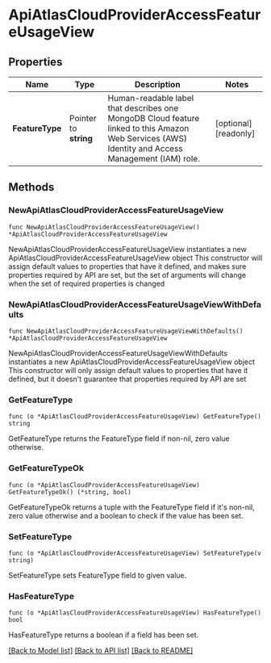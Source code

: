 # ApiAtlasCloudProviderAccessFeatureUsageView

## Properties

Name | Type | Description | Notes
------------ | ------------- | ------------- | -------------
**FeatureType** | Pointer to **string** | Human-readable label that describes one MongoDB Cloud feature linked to this Amazon Web Services (AWS) Identity and Access Management (IAM) role. | [optional] [readonly] 

## Methods

### NewApiAtlasCloudProviderAccessFeatureUsageView

`func NewApiAtlasCloudProviderAccessFeatureUsageView() *ApiAtlasCloudProviderAccessFeatureUsageView`

NewApiAtlasCloudProviderAccessFeatureUsageView instantiates a new ApiAtlasCloudProviderAccessFeatureUsageView object
This constructor will assign default values to properties that have it defined,
and makes sure properties required by API are set, but the set of arguments
will change when the set of required properties is changed

### NewApiAtlasCloudProviderAccessFeatureUsageViewWithDefaults

`func NewApiAtlasCloudProviderAccessFeatureUsageViewWithDefaults() *ApiAtlasCloudProviderAccessFeatureUsageView`

NewApiAtlasCloudProviderAccessFeatureUsageViewWithDefaults instantiates a new ApiAtlasCloudProviderAccessFeatureUsageView object
This constructor will only assign default values to properties that have it defined,
but it doesn't guarantee that properties required by API are set

### GetFeatureType

`func (o *ApiAtlasCloudProviderAccessFeatureUsageView) GetFeatureType() string`

GetFeatureType returns the FeatureType field if non-nil, zero value otherwise.

### GetFeatureTypeOk

`func (o *ApiAtlasCloudProviderAccessFeatureUsageView) GetFeatureTypeOk() (*string, bool)`

GetFeatureTypeOk returns a tuple with the FeatureType field if it's non-nil, zero value otherwise
and a boolean to check if the value has been set.

### SetFeatureType

`func (o *ApiAtlasCloudProviderAccessFeatureUsageView) SetFeatureType(v string)`

SetFeatureType sets FeatureType field to given value.

### HasFeatureType

`func (o *ApiAtlasCloudProviderAccessFeatureUsageView) HasFeatureType() bool`

HasFeatureType returns a boolean if a field has been set.


[[Back to Model list]](../README.md#documentation-for-models) [[Back to API list]](../README.md#documentation-for-api-endpoints) [[Back to README]](../README.md)


